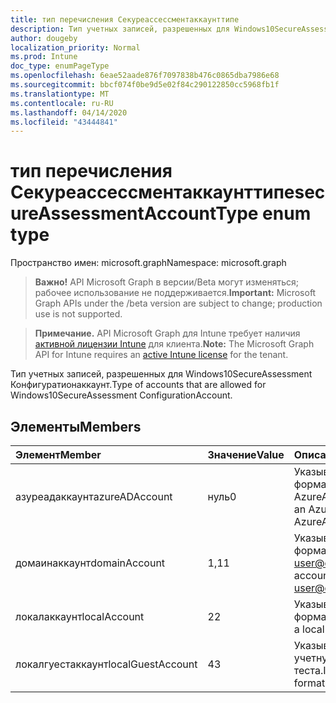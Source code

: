 ```yaml
---
title: тип перечисления Секуреассессментаккаунттипе
description: Тип учетных записей, разрешенных для Windows10SecureAssessment Конфигуратионаккаунт.
author: dougeby
localization_priority: Normal
ms.prod: Intune
doc_type: enumPageType
ms.openlocfilehash: 6eae52aade876f7097838b476c0865dba7986e68
ms.sourcegitcommit: bbcf074f0be9d5e02f84c290122850cc5968fb1f
ms.translationtype: MT
ms.contentlocale: ru-RU
ms.lasthandoff: 04/14/2020
ms.locfileid: "43444841"
---
```

# <a name="secureassessmentaccounttype-enum-type"></a><span data-ttu-id="21724-103">тип перечисления Секуреассессментаккаунттипе</span><span class="sxs-lookup"><span data-stu-id="21724-103">secureAssessmentAccountType enum type</span></span>

<span data-ttu-id="21724-104">Пространство имен: microsoft.graph</span><span class="sxs-lookup"><span data-stu-id="21724-104">Namespace: microsoft.graph</span></span>

> <span data-ttu-id="21724-105">**Важно!** API Microsoft Graph в версии/Beta могут изменяться; рабочее использование не поддерживается.</span><span class="sxs-lookup"><span data-stu-id="21724-105">**Important:** Microsoft Graph APIs under the /beta version are subject to change; production use is not supported.</span></span>

> <span data-ttu-id="21724-106">**Примечание.** API Microsoft Graph для Intune требует наличия [активной лицензии Intune](https://go.microsoft.com/fwlink/?linkid=839381) для клиента.</span><span class="sxs-lookup"><span data-stu-id="21724-106">**Note:** The Microsoft Graph API for Intune requires an [active Intune license](https://go.microsoft.com/fwlink/?linkid=839381) for the tenant.</span></span>

<span data-ttu-id="21724-107">Тип учетных записей, разрешенных для Windows10SecureAssessment Конфигуратионаккаунт.</span><span class="sxs-lookup"><span data-stu-id="21724-107">Type of accounts that are allowed for Windows10SecureAssessment ConfigurationAccount.</span></span>

## <a name="members"></a><span data-ttu-id="21724-108">Элементы</span><span class="sxs-lookup"><span data-stu-id="21724-108">Members</span></span>
|<span data-ttu-id="21724-109">Элемент</span><span class="sxs-lookup"><span data-stu-id="21724-109">Member</span></span>|<span data-ttu-id="21724-110">Значение</span><span class="sxs-lookup"><span data-stu-id="21724-110">Value</span></span>|<span data-ttu-id="21724-111">Описание</span><span class="sxs-lookup"><span data-stu-id="21724-111">Description</span></span>|
|:---|:---|:---|
|<span data-ttu-id="21724-112">азуреадаккаунт</span><span class="sxs-lookup"><span data-stu-id="21724-112">azureADAccount</span></span>|<span data-ttu-id="21724-113">нуль</span><span class="sxs-lookup"><span data-stu-id="21724-113">0</span></span>|<span data-ttu-id="21724-114">Указывает учетную запись Azure AD в формате AzureAD\username@tenant.com.</span><span class="sxs-lookup"><span data-stu-id="21724-114">Indicates an Azure AD account in format of AzureAD\username@tenant.com.</span></span>|
|<span data-ttu-id="21724-115">домаинаккаунт</span><span class="sxs-lookup"><span data-stu-id="21724-115">domainAccount</span></span>|<span data-ttu-id="21724-116">1,1</span><span class="sxs-lookup"><span data-stu-id="21724-116">1</span></span>|<span data-ttu-id="21724-117">Указывает учетную запись домена в формате домен \ пользователь или user@domain.com.</span><span class="sxs-lookup"><span data-stu-id="21724-117">Indicates a domain account in format of domain\user or user@domain.com.</span></span>|
|<span data-ttu-id="21724-118">локалаккаунт</span><span class="sxs-lookup"><span data-stu-id="21724-118">localAccount</span></span>|<span data-ttu-id="21724-119">2</span><span class="sxs-lookup"><span data-stu-id="21724-119">2</span></span>|<span data-ttu-id="21724-120">Указывает локальную учетную запись в формате имени пользователя.</span><span class="sxs-lookup"><span data-stu-id="21724-120">Indicates a local account in format of username.</span></span>|
|<span data-ttu-id="21724-121">локалгуестаккаунт</span><span class="sxs-lookup"><span data-stu-id="21724-121">localGuestAccount</span></span>|<span data-ttu-id="21724-122">4</span><span class="sxs-lookup"><span data-stu-id="21724-122">3</span></span>|<span data-ttu-id="21724-123">Указывает локальную гостевую учетную запись в формате имени теста.</span><span class="sxs-lookup"><span data-stu-id="21724-123">Indicates a local guest account in format of test name.</span></span>|



